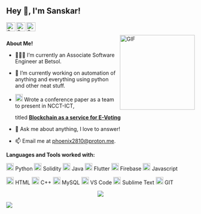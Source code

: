 <h2 title="hehehe"> Hey 👋, I'm Sanskar!</h2>

<a href="https://www.linkedin.com/in/sanskar-jaiswal-102b661a3/">
  <img align="left" alt="Sanskar's LinkedIn" width="24px" src="https://img.icons8.com/fluent/96/000000/linkedin.png" />
</a>
<a href="https://www.instagram.com/j.sanskarr/">
  <img align="left" alt="Sanskar's Instagram" width="24px" src="https://img.icons8.com/fluent/96/000000/instagram-new.png" />
</a>
<a href="https://twitter.com/TitanWithKagune">
  <img align="left" alt="Sanskar's Twitter" width="24px" src="https://img.icons8.com/color/96/000000/twitter--v2.png" />
</a>




<br />
<br />


 

  <img align="right" height = "200" width = "200" alt="GIF" src="https://media.giphy.com/media/LmNwrBhejkK9EFP504/giphy.gif" />

**About Me!**

- 👨🏽‍💻 I’m currently an Associate Software Engineer at Betsol.
- 🌱 I’m currently working on automation of anything and everything using python and other neat stuff.
- <img height="20" src="https://img.icons8.com/fluent/96/000000/ethereum.png"/> Wrote a conference paper as a team to present in NCCT-ICT,

  titled [**Blockchain as a service for E-Voting**](https://www.researchgate.net/publication/364340764_Blockchain_as_a_Service_for_E-Voting)
- 💬 Ask me about anything, I love to answer!
- 📫 Email me at [phoenix2810@proton.me](mailto:phoenix2810@proton.me).



**Languages and Tools worked with:**  


<img height="20" src="https://img.icons8.com/color/96/000000/python--v1.png"> Python 
<img height="20" src="https://img.icons8.com/fluent/96/000000/ethereum.png"> Solidity
<img height="20" src="https://img.icons8.com/color/96/000000/java-coffee-cup-logo--v1.png"> Java
<img height="20" src="https://img.icons8.com/color/96/000000/flutter.png"> Flutter
<img height="20" src="https://img.icons8.com/color/96/000000/firebase.png"/> Firebase
<img height="20" src="https://img.icons8.com/color/96/000000/javascript--v1.png"> Javascript


<img height="20" src="https://img.icons8.com/color/96/000000/html-5--v1.png"> HTML
<img height="20" src="https://img.icons8.com/color/96/000000/c-plus-plus-logo.png"> C++
<img height="20" src="https://img.icons8.com/color/96/000000/mysql-logo.png"> MySQL
<img height="20" src="https://img.icons8.com/color/96/000000/visual-studio-code-2019.png"> VS Code
<img height="20" src="https://img.icons8.com/fluent/96/000000/sublime-text.png"/> Sublime Text
<img height="20" src="https://img.icons8.com/color/96/000000/git.png"> GIT

<p align="center">
<img align="center" src="https://github-readme-stats.vercel.app/api?username=sanskarjaiswal2001&show_icons=true&hide_border=true">
</p>

[![](https://visitcount.itsvg.in/api?id=sanskar&label=Profile%20Views&color=12&icon=5&pretty=true)](https://visitcount.itsvg.in)
